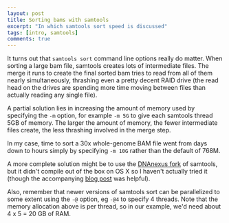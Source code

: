 ```yaml
---
layout: post
title: Sorting bams with samtools
excerpt: "In which samtools sort speed is discussed"
tags: [intro, samtools]
comments: true
---
```


It turns out that `samtools sort` command line options really do matter. When sorting a large bam file, samtools creates lots of intermediate files. The merge it runs to create the final sorted bam tries to read from all of them nearly simultaneously, thrashing even a pretty decent RAID drive (the read head on the drives are spending more time moving between files than actually reading any single file).

A partial solution lies in increasing the amount of memory used by specifying the `-m` option, for example `-m 5G` to give each samtools thread 5GB of memory. The larger the amount of memory, the fewer intermediate files create, the less thrashing involved in the merge step.

In my case, time to sort a 30x whole-genome BAM file went from days down to hours simply by specifying `-m 10G` rather than the default of 768M.

A more complete solution might be to use the [DNAnexus fork](https://github.com/dnanexus/samtools) of samtools, but it didn't compile out of the box on OS X so I haven't actually tried it (though the accompanying [blog post](http://devblog.dnanexus.com/faster-bam-sorting-with-samtools-and-rocksdb/) was helpful).

Also, remember that newer versions of samtools sort can be parallelized to some extent using the `-@` option, eg `-@4` to specify 4 threads. Note that the memory allocation above is per thread, so in our example, we'd need about 4 x 5 = 20 GB of RAM.